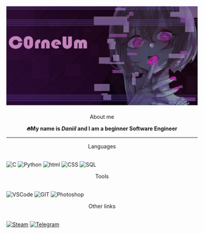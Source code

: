 <head>
<link rel="stylesheet" href="css/styles.css">
</head>

![](https://github.com/DanyaCorneum/DanyaCorneum/blob/main/assets/wallpaper.jpg?raw=true)
---
<div style="text-align: center;">About me</div>
<b><p style="text-align: center;">🔥My name is <span style="font-style:italic">Daniil</span> and I am a beginner Software Engineer</p></b>

---

<div style="text-align: center;"> Languages </div><br>




![C](https://img.shields.io/badge/-C-black?style=for-the-badge&logo=C&logogColor)
![Python](https://img.shields.io/badge/-Python-black?style=for-the-badge&logo=python&logoColor=yellow)
![html](https://img.shields.io/badge/-HTML-black?style=for-the-badge&logo=html5)
![CSS](https://img.shields.io/badge/-CSS-black?style=for-the-badge&logo=CSS3&logoColor=blue)
![SQL](https://img.shields.io/badge/-SQL-black?style=for-the-badge&logo=Sqlite&logoColor=orange)

<div style="text-align: center;">Tools</div><br>

![VSCode](https://img.shields.io/badge/-VSCode-black?style=for-the-badge&logo=visualstudiocode&logogColor)
![GIT](https://img.shields.io/badge/-GIT-black?style=for-the-badge&logo=git&logogColor=yellow)
![Photoshop](https://img.shields.io/badge/-Photoshop-black?style=for-the-badge&logo=AdobePhotoshop&logogColor=yellow)

<div style="text-align: center;">Other links</div><br>

[![Steam](https://img.shields.io/badge/-Steam-black?style=for-the-badge&logo=Steam&logogColor)](https://steamcommunity.com/profiles/76561198413798566/)
[![Telegram](https://img.shields.io/badge/-Telegram-black?style=for-the-badge&logo=Telegram&logoColor)](https://t.me/DanyaCorneum)